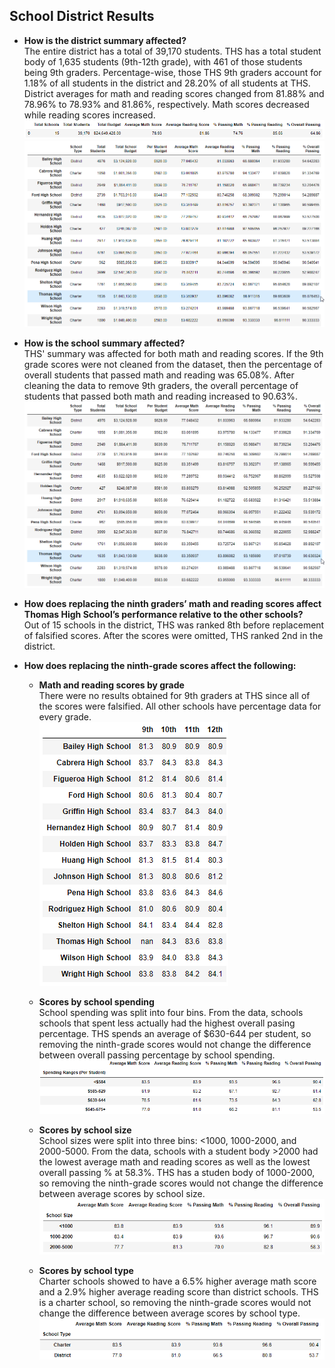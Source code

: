 ## School District Results
- **How is the district summary affected?** <br/>
The entire district has a total of 39,170 students. THS has a total student body of 1,635 students (9th-12th grade), with 461 of those students being 9th graders. Percentage-wise, those THS 9th graders account for 1.18% of all students in the district and 28.20% of all students at THS. District averages for math and reading scores changed from 81.88% and 78.96% to 78.93% and 81.86%, respectively. Math scores decreased while reading scores increased.
![Disctrict Summary](Resources/district_summary.png)<br/>
![Uncleaned Per School Summary](Resources/per_school_summary_uncleaned.png)<br/>

- **How is the school summary affected?** <br/>
THS' summary was affected for both math and reading scores. If the 9th grade scores were not cleaned from the dataset, then the percentage of overall students that passed math and reading was 65.08%. After cleaning the data to remove 9th graders, the overall percentage of students that passed both math and reading increased to 90.63%.<br/>
![Cleaned Per School Summary](Resources/per_school_summary_cleaned.png)

- **How does replacing the ninth graders’ math and reading scores affect Thomas High School’s performance relative to the other schools?** <br/>
Out of 15 schools in the district, THS was ranked 8th before replacement of falsified scores. After the scores were omitted, THS ranked 2nd in the district.<br/>

- **How does replacing the ninth-grade scores affect the following:** <br/>

    - **Math and reading scores by grade** <br/>
    There were no results obtained for 9th graders at THS since all of the scores were falsified. All other schools have percentage data for every grade.<br/>
    ![Math and reading scores by grade](Resources/scores_by_grade.png)

    - **Scores by school spending** <br/>
    School spending was split into four bins. From the data, schools schools that spent less actually had the highest overall pasing percentage. THS spends an average of $630-644 per student, so removing the ninth-grade scores would not change the difference between overall passing percentage by school spending.<br/>
    ![Scores by school spending](Resources/scores_by_school_spending.png)

    - **Scores by school size** <br/>
    School sizes were split into three bins: <1000, 1000-2000, and 2000-5000. From the data, schools with a student body >2000 had the lowest average math and reading scores as well as the lowest overall passing % at 58.3%. THS has a studen body of 1000-2000, so removing the ninth-grade scores would not change the difference between average scores by school size.<br/>
    ![Scores by school size](Resources/scores_by_school_size.png)

    - **Scores by school type** <br/>
    Charter schools showed to have a 6.5% higher average math score and a 2.9% higher average reading score than district schools. THS is a charter school, so removing the ninth-grade scores would not change the difference between average scores by school type.<br/>
    ![Scores by school type](Resources/scores_by_school_type.png)
